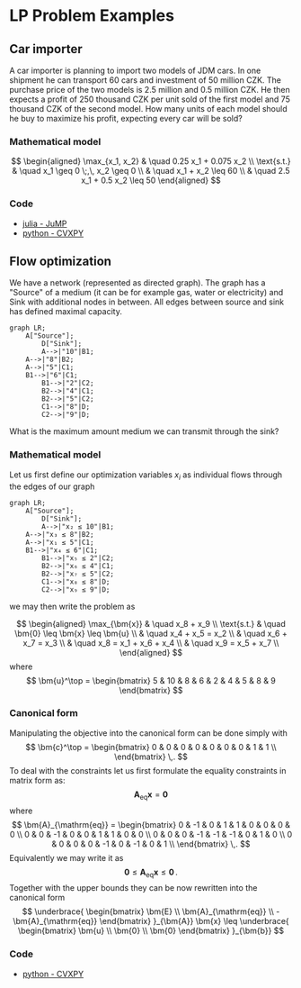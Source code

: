 # LP Problem Examples

## Car importer
A car importer is planning to import two models of JDM cars. In one shipment he can transport 60 cars and investment of 50 million CZK. The purchase price of the two models is 2.5 million and 0.5 million CZK. He then expects a profit of 250 thousand CZK per unit sold of the first model and 75 thousand CZK of the second model. How many units of each model should he buy to maximize his profit, expecting every car will be sold?

### Mathematical model
$$
\begin{aligned}
	\max_{x_1, x_2} & \quad 0.25 x_1 + 0.075 x_2 \\
	\text{s.t.} & \quad x_1 \geq 0 \;,\, x_2 \geq 0 \\
							& \quad x_1 + x_2 \leq 60 \\
							& \quad 2.5 x_1 + 0.5 x_2 \leq 50
\end{aligned}
$$

### Code
- [julia - JuMP](https://github.com/lieskjur/nmoc-julia/blob/main/src/car_import.jl)
- [python - CVXPY](https://github.com/lieskjur/nmoc-python/blob/main/src/car_import.py)

## Flow optimization
We have a network (represented as directed graph). The graph has a "Source" of a medium (it can be for example gas, water or electricity) and Sink with additional nodes in between. All edges between source and sink has defined maximal capacity.

```mermaid
graph LR;
    A["Source"];
		D["Sink"];
		A-->|"10"|B1;
    A-->|"8"|B2;
    A-->|"5"|C1;
    B1-->|"6"|C1;
		B1-->|"2"|C2;
		B2-->|"4"|C1;
		B2-->|"5"|C2;
		C1-->|"8"|D;
		C2-->|"9"|D;
```
What is the maximum amount medium we can transmit through the sink?

### Mathematical model

Let us first define our optimization variables $x_i$ as individual flows through the edges of our graph

```mermaid
graph LR;
    A["Source"];
		D["Sink"];
		A-->|"x₂ ≤ 10"|B1;
    A-->|"x₃ ≤ 8"|B2;
    A-->|"x₁ ≤ 5"|C1;
    B1-->|"x₄ ≤ 6"|C1;
		B1-->|"x₅ ≤ 2"|C2;
		B2-->|"x₆ ≤ 4"|C1;
		B2-->|"x₇ ≤ 5"|C2;
		C1-->|"x₈ ≤ 8"|D;
		C2-->|"x₉ ≤ 9"|D;
```

we may then write the problem as

$$
\begin{aligned}
	\max_{\bm{x}} & \quad x_8 + x_9 \\
	\text{s.t.} & \quad \bm{0} \leq \bm{x} \leq \bm{u} \\
							& \quad x_4 + x_5 = x_2 \\
	            & \quad x_6 + x_7 = x_3 \\
	            & \quad x_8 = x_1 + x_6 + x_4 \\
	            & \quad x_9 = x_5 + x_7 \\
\end{aligned}
$$
where
$$
\bm{u}^\top = \begin{bmatrix} 5 & 10 & 8 & 6 & 2 & 4 & 5 & 8 & 9 \end{bmatrix}
$$

### Canonical form
Manipulating the objective into the canonical form can be done simply with
$$
\bm{c}^\top = \begin{bmatrix}
	0 & 0 & 0 & 0 & 0 & 0 & 0 & 1 & 1 \\
\end{bmatrix}
\,.
$$
To deal with the constraints let us first formulate the equality constraints in matrix form as:
$$
\bm{A}_{\mathrm{eq}} \bm{x} = \bm{0}
$$
where
$$
\bm{A}_{\mathrm{eq}} =
\begin{bmatrix}
	0 & -1 & 0 & 1 & 1 & 0 & 0 & 0 & 0 \\
	0 & 0 & -1 & 0 & 0 & 1 & 1 & 0 & 0 \\
	0 & 0 & 0 & -1 & -1 & -1 & 0 & 1 & 0 \\
	0 & 0 & 0 & 0 & -1 & 0 & -1 & 0 & 1 \\
\end{bmatrix}
\,.
$$
Equivalently we may write it as
$$
\bm{0} \leq \bm{A}_{\mathrm{eq}} \bm{x} \leq \bm{0} \,.
$$
Together with the upper bounds they can be now rewritten into the canonical form
$$
\underbrace{
\begin{bmatrix}
	\bm{E} \\
	\bm{A}_{\mathrm{eq}} \\
	-\bm{A}_{\mathrm{eq}}
\end{bmatrix}
}_{\bm{A}}
\bm{x}
\leq
\underbrace{
\begin{bmatrix}
	\bm{u} \\
	\bm{0} \\
	\bm{0}
\end{bmatrix}
}_{\bm{b}}
$$

### Code
- [python - CVXPY](https://github.com/lieskjur/nmoc-python/blob/main/src/flow.py)
